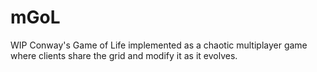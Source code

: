 # mGoL

WIP Conway's Game of Life implemented as a chaotic multiplayer game where clients share the grid and modify it as it evolves.
